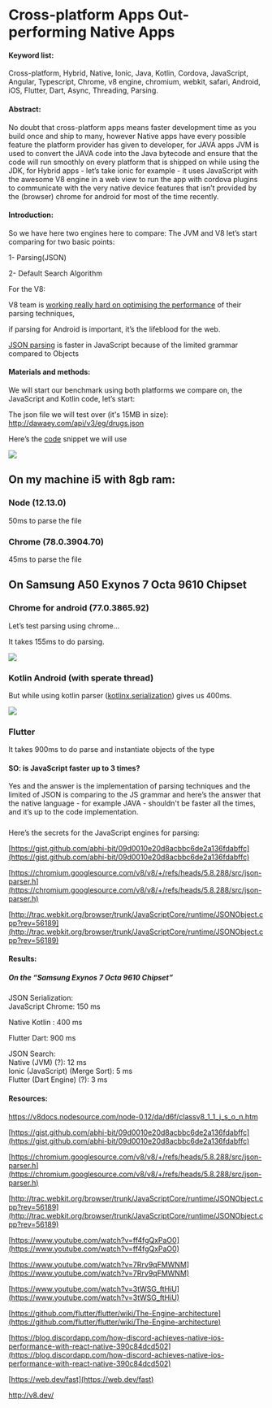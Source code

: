 


# Cross-platform Apps Out-performing Native Apps

#### Keyword list:

Cross-platform, Hybrid, Native, Ionic, Java, Kotlin, Cordova, JavaScript, Angular, Typescript, Chrome, v8 engine, chromium, webkit, safari, Android, iOS, Flutter, Dart, Async, Threading, Parsing.

  

#### Abstract:

  
No doubt that cross-platform apps means faster development time as you build once and ship to many, however Native apps have every possible feature the platform provider has given to developer, for JAVA apps JVM is used to convert the JAVA code into the Java bytecode and ensure that the code will run smoothly on every platform that is shipped on while using the JDK, for Hybrid apps - let’s take ionic for example - it uses JavaScript with the awesome V8 engine in a web view to run the app with cordova plugins to communicate with the very native device features that isn’t provided by the (browser) chrome for android for most of the time recently.

  

#### Introduction:

So we have here two engines here to compare: The JVM and V8 let’s start comparing for two basic points:  

1- Parsing(JSON)

2- Default Search Algorithm

For the V8:

V8 team is [working really hard on optimising the performance](http://v8.dev/) of their parsing techniques, 

if parsing for Android is important, it’s the lifeblood for the web.  

[JSON parsing](https://v8docs.nodesource.com/node-0.12/da/d6f/classv8_1_1_j_s_o_n.html) is faster in JavaScript because of the limited grammar compared to Objects

  

#### Materials and methods:

We will start our benchmark using both platforms we compare on, the JavaScript and Kotlin code, let’s start:

The json file we will test over (it's 15MB in size):  
[http://dawaey.com/api/v3/eg/drugs.json  
](http://dawaey.com/api/v3/eg/drugs.json)

Here’s the [code](https://github.com/microsmsm/Benchmarks/blob/master/JSON-Parse-JS/app.js) snippet we will use

![](https://lh4.googleusercontent.com/wrut7ox77f4uT457Id9jLFs-FZrPsJX6e3Qd9SCZp04HKa_IhHoKrU9y664KEnNcHbE7GyScOVfwBY2HnEp9lTV71vEtzarYNxt5aoJN8hNSFYsw53FN41Ca7A4zGQ1r7yVl5zk2)

## On my machine i5 with 8gb ram:
###  Node (12.13.0)
50ms to parse the file
### Chrome (78.0.3904.70)
45ms to parse the file

## On Samsung A50 Exynos 7 Octa 9610 Chipset
### Chrome for android (77.0.3865.92)
Let’s test parsing using chrome…

It takes 155ms to do parsing.

![](https://lh3.googleusercontent.com/fgrKyjpoPBAoboA-3vJbFREq2dih2SY9xJO7dZnF2kha9uYOWTYlw2pXvn3VX8zGhh7ZwfZxW2arXWxW5hLBhM3dLVDSa43JHjEmr57_ZouJAp4Ve69FYLUQckgDoIIzVn_D-TOi)


### Kotlin Android (with sperate thread)
But while using kotlin parser ([kotlinx.serialization](https://github.com/Kotlin/kotlinx.serialization)) 
gives us 
400ms.

![](https://lh4.googleusercontent.com/yMV61kqegCIkcITqMUcCBdlH71ee1qee6O6OkaaOsJrjFjVzSRloq-WzilMaokSQfhN54XPLlPyV2dPzZ-YBcNNfb8t1-JVLtiw_CKPVJgRsxxqdTZeRtz54QYPgTE-N4MS4Bv5f)

### Flutter 
It takes 900ms to do parse and instantiate objects of the type

#### SO: is JavaScript faster up to 3 times? 
Yes and the answer is the implementation of parsing techniques and the limited of JSON is comparing to the JS grammar and here’s the answer that the native language - for example JAVA - shouldn't be faster all the times, and it’s up to the code implementation.

#####   
Here’s the secrets for the JavaScript engines for parsing:

[https://gist.github.com/abhi-bit/09d0010e20d8acbbc6de2a136fdabffc](https://gist.github.com/abhi-bit/09d0010e20d8acbbc6de2a136fdabffc)

[https://chromium.googlesource.com/v8/v8/+/refs/heads/5.8.288/src/json-parser.h](https://chromium.googlesource.com/v8/v8/+/refs/heads/5.8.288/src/json-parser.h)

[http://trac.webkit.org/browser/trunk/JavaScriptCore/runtime/JSONObject.cpp?rev=56189](http://trac.webkit.org/browser/trunk/JavaScriptCore/runtime/JSONObject.cpp?rev=56189)

  
  
  

####    Results:

##### On the “Samsung Exynos 7 Octa 9610 Chipset”

JSON Serialization:  
JavaScript Chrome: 150 ms 

Native Kotlin : 400 ms 

Flutter Dart: 900 ms 
 
  

  
JSON Search:  
Native (JVM) (?): 12 ms  
Ionic (JavaScript) (Merge Sort): 5 ms  
Flutter (Dart Engine) (?): 3 ms

####    Resources:
https://v8docs.nodesource.com/node-0.12/da/d6f/classv8_1_1_j_s_o_n.htm

[https://gist.github.com/abhi-bit/09d0010e20d8acbbc6de2a136fdabffc](https://gist.github.com/abhi-bit/09d0010e20d8acbbc6de2a136fdabffc)

[https://chromium.googlesource.com/v8/v8/+/refs/heads/5.8.288/src/json-parser.h](https://chromium.googlesource.com/v8/v8/+/refs/heads/5.8.288/src/json-parser.h)

[http://trac.webkit.org/browser/trunk/JavaScriptCore/runtime/JSONObject.cpp?rev=56189](http://trac.webkit.org/browser/trunk/JavaScriptCore/runtime/JSONObject.cpp?rev=56189)

[https://www.youtube.com/watch?v=ff4fgQxPaO0](https://www.youtube.com/watch?v=ff4fgQxPaO0)

[https://www.youtube.com/watch?v=7Rrv9qFMWNM](https://www.youtube.com/watch?v=7Rrv9qFMWNM)

[https://www.youtube.com/watch?v=3tWSG_ftHiU](https://www.youtube.com/watch?v=3tWSG_ftHiU)

[https://github.com/flutter/flutter/wiki/The-Engine-architecture](https://github.com/flutter/flutter/wiki/The-Engine-architecture)

[https://blog.discordapp.com/how-discord-achieves-native-ios-performance-with-react-native-390c84dcd502](https://blog.discordapp.com/how-discord-achieves-native-ios-performance-with-react-native-390c84dcd502)

[https://web.dev/fast](https://web.dev/fast)

http://v8.dev/


